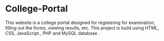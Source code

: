 # College-Portal
This website is a college portal designed for registering for examination, filling out the forms, viewing results, etc. This project is build using HTML, CSS, JavaScript., PHP and MySQL database .
